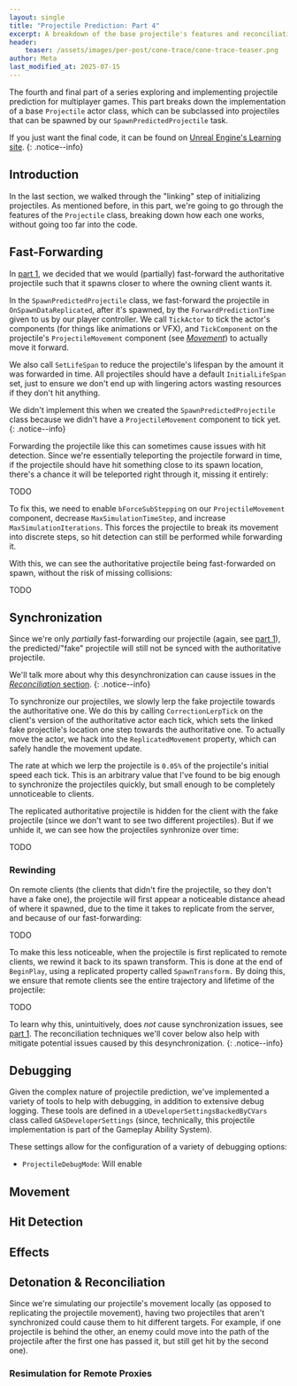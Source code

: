 ```yaml
---
layout: single
title: "Projectile Prediction: Part 4"
excerpt: A breakdown of the base projectile's features and reconciliation techniques.
header:
    teaser: /assets/images/per-post/cone-trace/cone-trace-teaser.png
author: Meta
last_modified_at: 2025-07-15
---
```


The fourth and final part of a series exploring and implementing projectile prediction for multiplayer games. This part breaks down the implementation of a base `Projectile` actor class, which can be subclassed into projectiles that can be spawned by our `SpawnPredictedProjectile` task.

If you just want the final code, it can be found on [Unreal Engine's Learning site](...).
{: .notice--info}

## Introduction

In the last section, we walked through the "linking" step of initializing projectiles. As mentioned before, in this part, we're going to go through the features of the `Projectile` class, breaking down how each one works, without going too far into the code.

## Fast-Forwarding

In [part 1](https://sreitich.github.io/projectile-prediction-1/#partia-fast-forwarding-with-synchronization-and-resimulation), we decided that we would (partially) fast-forward the authoritative projectile such that it spawns closer to where the owning client wants it.

In the `SpawnPredictedProjectile` class, we fast-forward the projectile in `OnSpawnDataReplicated`, after it's spawned, by the `ForwardPredictionTime` given to us by our player controller. We call `TickActor` to tick the actor's components (for things like animations or VFX), and `TickComponent` on the projectile's `ProjectileMovement` component (see [_Movement_](#movement)) to actually move it forward.

We also call `SetLifeSpan` to reduce the projectile's lifespan by the amount it was forwarded in time. All projectiles should have a default `InitialLifeSpan` set, just to ensure we don't end up with lingering actors wasting resources if they don't hit anything.

We didn't implement this when we created the `SpawnPredictedProjectile` class because we didn't have a `ProjectileMovement` component to tick yet.
{: .notice--info}

Forwarding the projectile like this can sometimes cause issues with hit detection. Since we're essentially teleporting the projectile forward in time, if the projectile should have hit something close to its spawn location, there's a chance it will be teleported right through it, missing it entirely:

TODO

To fix this, we need to enable `bForceSubStepping` on our `ProjectileMovement` component, decrease `MaxSimulationTimeStep`, and increase `MaxSimulationIterations`. This forces the projectile to break its movement into discrete steps, so hit detection can still be performed while forwarding it.

With this, we can see the authoritative projectile being fast-forwarded on spawn, without the risk of missing collisions:

TODO

## Synchronization

Since we're only _partially_ fast-forwarding our projectile (again, see [part 1](https://sreitich.github.io/projectile-prediction-1/#partia-fast-forwarding-with-synchronization-and-resimulation)), the predicted/"fake" projectile will still not be synced with the authoritative projectile.

We'll talk more about why this desynchronization can cause issues in the [_Reconciliation_ section](#detonation--reconciliation).
{: .notice--info}

To synchronize our projectiles, we slowly lerp the fake projectile towards the authoritative one. We do this by calling `CorrectionLerpTick` on the client's version of the authoritative actor each tick, which sets the linked fake projectile's location one step towards the authoritative one. To actually move the actor, we hack into the `ReplicatedMovement` property, which can safely handle the movement update.

The rate at which we lerp the projectile is `0.05%` of the projectile's initial speed each tick. This is an arbitrary value that I've found to be big enough to synchronize the projectiles quickly, but small enough to be completely unnoticeable to clients.

The replicated authoritative projectile is hidden for the client with the fake projectile (since we don't want to see two different projectiles). But if we unhide it, we can see how the projectiles synhronize over time:

TODO

### Rewinding

On remote clients (the clients that didn't fire the projectile, so they don't have a fake one), the projectile will first appear a noticeable distance ahead of where it spawned, due to the time it takes to replicate from the server, and because of our fast-forwarding:

TODO

To make this less noticeable, when the projectile is first replicated to remote clients, we rewind it back to its spawn transform. This is done at the end of `BeginPlay`, using a replicated property called `SpawnTransform.` By doing this, we ensure that remote clients see the entire trajectory and lifetime of the projectile:

TODO

To learn why this, unintuitively, does _not_ cause synchronization issues, see [part 1](https://sreitich.github.io/projectile-prediction-1/#partia-fast-forwarding-with-synchronization-and-resimulation). The reconciliation techniques we'll cover below also help with mitigate potential issues caused by this desynchronization.
{: .notice--info}

## Debugging

Given the complex nature of projectile prediction, we've implemented a variety of tools to help with debugging, in addition to extensive debug logging. These tools are defined in a `UDeveloperSettingsBackedByCVars` class called `GASDeveloperSettings` (since, technically, this projectile implementation is part of the Gameplay Ability System).

These settings allow for the configuration of a variety of debugging options:

- `ProjectileDebugMode`: Will enable 

## Movement

## Hit Detection

## Effects

## Detonation & Reconciliation

Since we're simulating our projectile's movement locally (as opposed to replicating the projectile movement), having two projectiles that aren't synchronized could cause them to hit different targets. For example, if one projectile is behind the other, an enemy could move into the path of the projectile after the first one has passed it, but still get hit by the second one).

### Resimulation for Remote Proxies